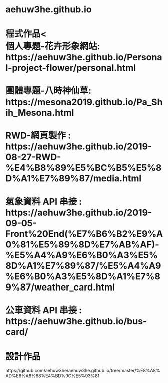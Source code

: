 # aehuw3he.github.io
<h1>程式作品<
<br>個人專題-花卉形象網站: https://aehuw3he.github.io/Personal-project-flower/personal.html
<br><br>團體專題-八時神仙草: https://mesona2019.github.io/Pa_Shih_Mesona.html
<br><br>RWD-網頁製作 : https://aehuw3he.github.io/2019-08-27-RWD-%E4%B8%89%E5%BC%B5%E5%8D%A1%E7%89%87/media.html
<br><br>氣象資料 API 串接 : https://aehuw3he.github.io/2019-09-05-Front%20End(%E7%B6%B2%E9%A0%81%E5%89%8D%E7%AB%AF)-%E5%A4%A9%E6%B0%A3%E5%8D%A1%E7%89%87/%E5%A4%A9%E6%B0%A3%E5%8D%A1%E7%89%87/weather_card.html
<br><br>公車資料 API 串接 : https://aehuw3he.github.io/bus-card/

<h1>設計作品</h1>
https://github.com/aehuw3he/aehuw3he.github.io/tree/master/%E8%A8%AD%E8%A8%88%E4%BD%9C%E5%93%81
